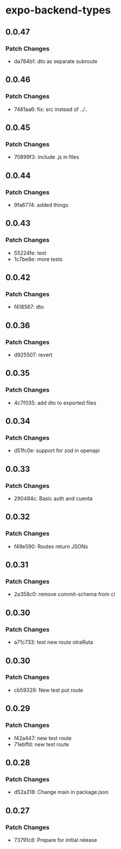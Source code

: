 # expo-backend-types

## 0.0.47

### Patch Changes

- da784b1: dto as separate subroute

## 0.0.46

### Patch Changes

- 7481aa6: fix: src instead of ../..

## 0.0.45

### Patch Changes

- 70899f3: include .js in files

## 0.0.44

### Patch Changes

- 9fa6774: added things

## 0.0.43

### Patch Changes

- 55224fe: test
- 1c7be8e: more tests

## 0.0.42

### Patch Changes

- f418567: dto

## 0.0.36

### Patch Changes

- d925507: revert

## 0.0.35

### Patch Changes

- 4c7f035: add dto to exported files

## 0.0.34

### Patch Changes

- d51fc0e: support for zod in openapi

## 0.0.33

### Patch Changes

- 290484c: Basic auth and cuenta

## 0.0.32

### Patch Changes

- f49e590: Routes return JSONs

## 0.0.31

### Patch Changes

- 2a358c0: remove commit-schema from ci

## 0.0.30

### Patch Changes

- a71c733: test new route otraRuta

## 0.0.30

### Patch Changes

- cb59329: New test put route

## 0.0.29

### Patch Changes

- f42a447: new test route
- 71ebffd: new test route

## 0.0.28

### Patch Changes

- d52a318: Change main in package.json

## 0.0.27

### Patch Changes

- 73791c8: Prepare for initial release
